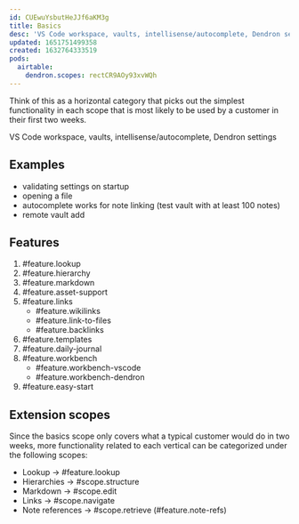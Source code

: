 ```yaml
---
id: CUEwuYsbutHeJJf6aKM3g
title: Basics
desc: 'VS Code workspace, vaults, intellisense/autocomplete, Dendron settings'
updated: 1651751499358
created: 1632764333519
pods:
  airtable:
    dendron.scopes: rectCR9AOy93xvWQh
---
```


Think of this as a horizontal category that picks out the simplest functionality in each scope that is most likely to be used by a customer in their first two weeks. 

VS Code workspace, vaults, intellisense/autocomplete, Dendron settings

## Examples

- validating settings on startup
- opening a file
- autocomplete works for note linking (test vault with at least 100 notes)
- remote vault add

## Features

1. #feature.lookup
2. #feature.hierarchy
3. #feature.markdown
4. #feature.asset-support
5. #feature.links
	-   #feature.wikilinks
	-   #feature.link-to-files
	-   #feature.backlinks
6. #feature.templates
7. #feature.daily-journal
8. #feature.workbench
	- #feature.workbench-vscode
	- #feature.workbench-dendron
9. #feature.easy-start

##  Extension scopes
Since the basics scope only covers what a typical customer would do in two weeks, more functionality related to each vertical can be categorized under the following scopes: 

- Lookup -> #feature.lookup 
- Hierarchies -> #scope.structure
- Markdown -> #scope.edit
- Links -> #scope.navigate
- Note references -> #scope.retrieve (#feature.note-refs)
